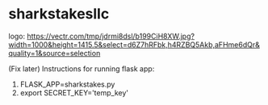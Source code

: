 # sharkstakesllc

logo: https://vectr.com/tmp/jdrmi8dsl/b199CiH8XW.jpg?width=1000&height=1415.5&select=d6Z7hRFbk,h4RZBQ5Akb,aFHme6dQr&quality=1&source=selection


(Fix later)
Instructions for running flask app:
1. FLASK_APP=sharkstakes.py
2. export SECRET_KEY='temp_key'
